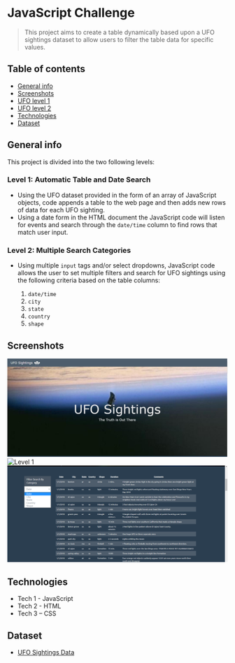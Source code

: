 # JavaScript Challenge

> This project aims to create a table dynamically based upon a UFO sightings dataset to allow users to filter the table data for specific values.

## Table of contents
* [General info](#General_info)
* [Screenshots](#Screenshots)
* [UFO level 1]( https://github.com/mcastl/javascript-challenge/tree/main/UFO-level-1)
* [UFO level 2]( https://github.com/mcastl/javascript-challenge/tree/main/UFO-level-2)
* [Technologies](#technologies)
* [Dataset](#Dataset)

## General info
This project is divided into the two following levels:

### Level 1: Automatic Table and Date Search
* Using the UFO dataset provided in the form of an array of JavaScript objects, code appends a table to the web page and then adds new rows of data for each UFO sighting.
* Using a date form in the HTML document the JavaScript code will listen for events and search through the `date/time` column to find rows that match user input.

### Level 2: Multiple Search Categories 
* Using multiple `input` tags and/or select dropdowns, JavaScript code allows the user to set multiple filters and search for UFO sightings using the following criteria based on the table columns:

  1. `date/time`
  2. `city`
  3. `state`
  4. `country`
  5. `shape`


## Screenshots
![Header](./screenshots/level1.jpg)
![Level 1](./screenshots/level2.jpg)
![Level 2](./screenshots/level2.png)

## Technologies
* Tech 1 - JavaScript
* Tech 2 - HTML
* Tech 3 – CSS	

## Dataset
* [UFO Sightings Data]( https://github.com/mcastl/javascript-challenge/blob/main/UFO-level-2/static/js/data.js)
